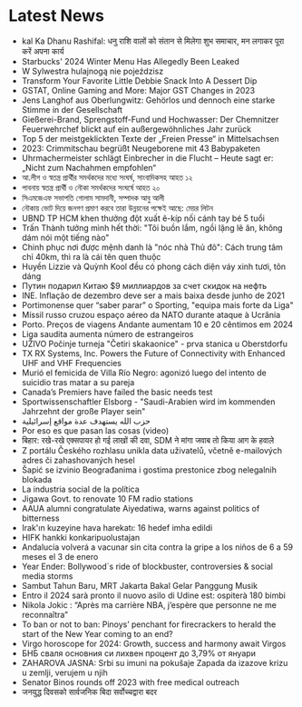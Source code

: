 # Latest News
-  kal Ka Dhanu Rashifal: धनु राशि वालों को संतान से मिलेगा शुभ समाचार, मन लगाकर पूरा करें अपना कार्य
-  Starbucks' 2024 Winter Menu Has Allegedly Been Leaked
-  W Sylwestra hulajnogą nie pojeździsz
-  Transform Your Favorite Little Debbie Snack Into A Dessert Dip
-  GSTAT, Online Gaming and More: Major GST Changes in 2023
-  Jens Langhof aus Oberlungwitz: Gehörlos und dennoch eine starke Stimme in der Gesellschaft
-  Gießerei-Brand, Sprengstoff-Fund und Hochwasser: Der Chemnitzer Feuerwehrchef blickt auf ein außergewöhnliches Jahr zurück
-  Top 5 der meistgeklickten Texte der „Freien Presse“ in Mittelsachsen
-  2023: Crimmitschau begrüßt Neugeborene mit 43 Babypaketen
-  Uhrmachermeister schlägt Einbrecher in die Flucht – Heute sagt er: „Nicht zum Nachahmen empfohlen“
-  আ.লীগ ও স্বতন্ত্র প্রার্থীর সমর্থকদের মধ্যে সংঘর্ষ, সাংবাদিকসহ আহত ১২
-  পাবনায় স্বতন্ত্র প্রার্থী ও নৌকা সমর্থকদের সংঘর্ষে আহত ২০
-  সিএমজেএফ সভাপতি গোলাম সামদানী, সম্পাদক আবু আলী
-  নৌকায় ভোট দিয়ে জনগণ প্রমাণ করবে তারা উন্নয়নের পক্ষেই আছে: মেয়র লিটন
-  UBND TP HCM khen thưởng đột xuất ê-kíp nối cánh tay bé 5 tuổi
-  Trấn Thành tưởng mình hết thời: "Tôi buồn lắm, ngồi lặng lẽ ăn, không dám nói một tiếng nào"
-  Chinh phục nơi được mệnh danh là "nóc nhà Thủ đô": Cách trung tâm chỉ 40km, thì ra là cái tên quen thuộc
-  Huyền Lizzie và Quỳnh Kool đều có phong cách diện váy xinh tươi, tôn dáng
-  Путин подарил Китаю $9 миллиардов за счет скидок на нефть
-  INE. Inflação de dezembro deve ser a mais baixa desde junho de 2021
-  Portimonense quer “saber parar” o Sporting, "equipa mais forte da Liga"
-  Míssil russo cruzou espaço aéreo da NATO durante ataque à Ucrânia
-  Porto. Preços de viagens Andante aumentam 10 e 20 cêntimos em 2024
-  Liga saudita aumenta número de estrangeiros
-  UŽIVO Počinje turneja "Četiri skakaonice" - prva stanica u Oberstdorfu
-  TX RX Systems, Inc. Powers the Future of Connectivity with Enhanced UHF and VHF Frequencies
-  Murió el femicida de Villa Río Negro: agonizó luego del intento de suicidio tras matar a su pareja
-  Canada’s Premiers have failed the basic needs test
-  Sportwissenschaftler Elsborg - "Saudi-Arabien wird im kommenden Jahrzehnt der große Player sein"
-  حزب الله يستهدف عدة مواقع إسرائيلية
-  Por eso es que pasan las cosas (video)
-  बिहार: रखे-रखे एक्सपायर हो गई लाखों की दवा, SDM ने मांगा जवाब तो किया आग के हवाले
-  Z portálu Českého rozhlasu unikla data uživatelů, včetně e-mailových adres či zahashovaných hesel
-  Šapić se izvinio Beograđanima i gostima prestonice zbog nelegalnih blokada
-  La industria social de la política
-  Jigawa Govt. to renovate 10 FM radio stations
-  AAUA alumni congratulate Aiyedatiwa, warns against politics of bitterness
-  Irak'ın kuzeyine hava harekatı: 16 hedef imha edildi
-  HIFK hankki konkaripuolustajan
-  Andalucía volverá a vacunar sin cita contra la gripe a los niños de 6 a 59 meses el 3 de enero
-  Year Ender: Bollywood`s ride of blockbuster, controversies & social media storms
-  Sambut Tahun Baru, MRT Jakarta Bakal Gelar Panggung Musik
-  Entro il 2024 sarà pronto il nuovo asilo di Udine est: ospiterà 180 bimbi
-  Nikola Jokic : “Après ma carrière NBA, j’espère que personne ne me reconnaîtra”
-  To ban or not to ban: Pinoys’ penchant for firecrackers to herald the start of the New Year coming to an end?
-  Virgo horoscope for 2024: Growth, success and harmony await Virgos
-  БНБ сваля основния си лихвен процент до 3,79% от януари
-  ZAHAROVA JASNA: Srbi su imuni na pokušaje Zapada da izazove krizu u zemlji, verujem u njih
-  Senator Binos rounds off 2023 with free medical outreach
-  जनयुद्ध दिवसको सार्वजनिक बिदा सर्वोच्चद्वारा बदर
